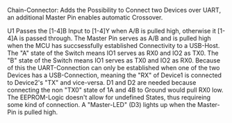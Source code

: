 Chain-Connector: Adds the Possibility to Connect two Devices over UART, an additional Master Pin enables automatic Crossover.

U1 Passes the [1-4]B Input to [1-4]Y when A/B is pulled high, otherwise it [1-4]A is passed through.
The Master Pin serves as A/B and is pulled high when the MCU has succsessfully established Connectivity to a USB-Host.
The "A" state of the Switch means IO1 serves as RX0 and IO2 as TX0.
The "B" state of the Switch means IO1 serves as TX0 and IO2 as RX0.
Because of this the UART-Connection can only be established when one of the two Devices has a USB-Connection, meaning the "RX" of Device1 is connected to Device2's "TX" and vice-versa.
D1 and D2 are needed because connecting the non "TX0" state of 1A and 4B to Ground would pull RX0 low. The EEPROM-Logic doesn't allow for undefined States, thus requireing some kind of connection.
A "Master-LED" (D3) lights up when the Master-Pin is pulled high.